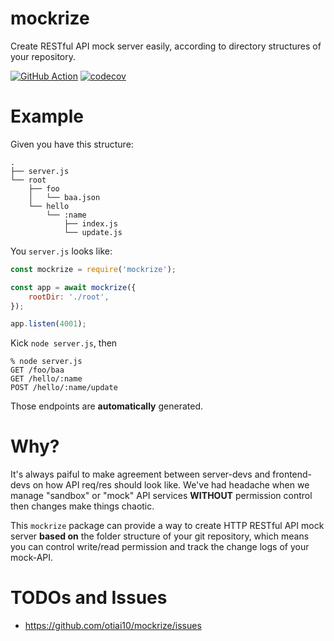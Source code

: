 # mockrize

Create RESTful API mock server easily, according to directory structures of your repository.

[![GitHub Action](https://github.com/otiai10/mockrize/workflows/Node.js%20CI/badge.svg)](https://github.com/otiai10/mockrize/actions)
[![codecov](https://codecov.io/gh/otiai10/mockrize/branch/master/graph/badge.svg)](https://codecov.io/gh/otiai10/mockrize)

# Example

Given you have this structure:

```
.
├── server.js
└── root
    ├── foo
    │   └── baa.json
    └── hello
        └── :name
            ├── index.js
            └── update.js
```

You `server.js` looks like:

```javascript
const mockrize = require('mockrize');

const app = await mockrize({
    rootDir: './root',
});

app.listen(4001);
```

Kick `node server.js`, then

```
% node server.js
GET /foo/baa
GET /hello/:name
POST /hello/:name/update
```

Those endpoints are **automatically** generated.

# Why?

It's always paiful to make agreement between server-devs and frontend-devs on how API req/res should look like. We've had headache when we manage "sandbox" or "mock" API services **WITHOUT** permission control then changes make things chaotic.

This `mockrize` package can provide a way to create HTTP RESTful API mock server **based on** the folder structure of your git repository, which means you can control write/read permission and track the change logs of your mock-API.

# TODOs and Issues

- https://github.com/otiai10/mockrize/issues
